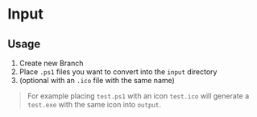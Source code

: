 # Input
## Usage
1. Create new Branch
2. Place `.ps1` files you want to convert into the `input` directory
3. (optional with an `.ico` file with the same name)

> For example placing `test.ps1` with an icon `test.ico` will generate a `test.exe` with the same icon into `output`.
